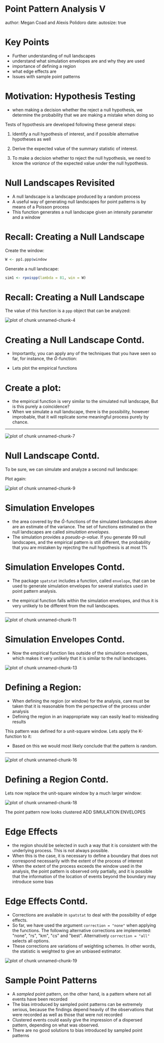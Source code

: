 Point Pattern Analysis V
========================================================
author: Megan Coad and Alexis Polidoro
date: 
autosize: true

Key Points
========================================================
- Further understanding of null landscapes 
- understand what simulation envelopes are and why they are used 
- importance of defining a region 
- what edge effects are
- Issues with sample point patterns 


Motivation: Hypothesis Testing 
========================================================
- when making a decision whether the reject a null hypothesis, we determine the probability that we are making a mistake when doing so

Tests of hypothesis are developed following these general steps:

1. Identify a null hypothesis of interest, and if possible alternative hypotheses as well

2. Derive the expected value of the summary statistic of interest.

3. To make a decision whether to reject the null hypothesis, we need to know the _variance_ of the expected value under the null hypothesis.



Null Landscapes Revisited
========================================================
- A null landscape is a landscape produced by a random process
- A useful way of generating null landscapes for point patterns is by means of a Poisson process
- This function generates a null landscape given an intensity parameter and a window

Recall: Creating a Null Landscape 
========================================================
Create the window:


```r
W <- pp1.ppp$window
```

Generate a null landscape:

```r
sim1 <- rpoispp(lambda = 81, win = W)
```

Recall: Creating a Null Landscape
=========================================================

The value of this function is a `ppp` object that can be analyzed:

![plot of chunk unnamed-chunk-4](16-Point-Pattern-Analysis-V-Slides-figure/unnamed-chunk-4-1.png)


Creating a Null Landscape Contd. 
========================================================

- Importantly, you can apply any of the techniques that you have seen so far, for instance, the $\hat{G}$-function:



- Lets plot the empirical functions




Create a plot:
=======
- the empirical function is very  similar to the simulated null landscape, But is this purely a coincidence? 
- When we simulate a null landscape, there is the possibility, however improbable, that it will replicate some meaningful process purely by chance.

***

![plot of chunk unnamed-chunk-7](16-Point-Pattern-Analysis-V-Slides-figure/unnamed-chunk-7-1.png)



Null Landscape Contd. 
========================================================

To be sure, we can simulate and analyze a second null landscape:


Plot again:

![plot of chunk unnamed-chunk-9](16-Point-Pattern-Analysis-V-Slides-figure/unnamed-chunk-9-1.png)

Simulation Envelopes 
========================================================
- the area covered by the $\hat{G}$-functions of the simulated landscapes above are an estimate of the variance. The set of functions estimated on the null landscapes are called _simulation envelopes_.
- The simulation provides a _pseudo-p-value_. If you generate 99 null landscapes, and the empirical pattern is still different, the probability that you are mistaken by rejecting the null hypothesis is at most 1%


Simulation Envelopes Contd. 
===========================================================

- The package `spatstat` includes a function, called `envelope`, that can be used to generate simulation envelopes for several statistics used in point pattern analysis.



- the empirical function falls within the simulation envelopes, and thus it is very unlikely to be different from the null landscapes.

***
![plot of chunk unnamed-chunk-11](16-Point-Pattern-Analysis-V-Slides-figure/unnamed-chunk-11-1.png)

Simulation Envelopes Contd. 
========================================================
- Now the empirical function lies outside of the simulation envelopes, which makes it very unlikely that it is similar to the null landscapes.


![plot of chunk unnamed-chunk-13](16-Point-Pattern-Analysis-V-Slides-figure/unnamed-chunk-13-1.png)

Defining a Region: 
========================================================

- When defining the region (or window) for the analysis, care must be taken that it is reasonable from the perspective of the process under analysis
- Defining the region in an inappropriate way can easily lead to misleading results


This pattern was defined for a unit-square window. Lets apply the K-function to it:



- Based on this we would most likely conclude that the pattern is random.

***

![plot of chunk unnamed-chunk-16](16-Point-Pattern-Analysis-V-Slides-figure/unnamed-chunk-16-1.png)

Defining a Region Contd. 
========================================================

Lets now replace the unit-square window by a much larger window:


![plot of chunk unnamed-chunk-18](16-Point-Pattern-Analysis-V-Slides-figure/unnamed-chunk-18-1.png)

The point pattern now looks clustered ADD SIMULATION ENVELOPES

Edge Effects 
========================================================

- the region should be selected in such a way that it is consistent with the underlying process. This is not always possible. 
- When this is the case, it is necessary to define a boundary that does not correspond necessarily with the extent of the process of interest
- When the extent of the process exceeds the window used in the analysis, the point pattern is observed only partially, and it is possible that the information of the location of events beyond the boundary may introduce some bias

Edge Effects Contd. 
==========================================================
- Corrections are available in `spatstat` to deal with the possibility of edge effects. 
- So far, we have used the argument `correction = "none"` when applying the functions. The following alternative corrections are implemented: "none", "rs", "km", "cs" and "best". Alternatively `correction = "all"` selects all options.
- These corrections are variations of weighting schemes. In other words, the statistic is weighted to give an unbiased estimator.

![plot of chunk unnamed-chunk-19](16-Point-Pattern-Analysis-V-Slides-figure/unnamed-chunk-19-1.png)


Sample Point Patterns
========================================================
- A _sampled_ point pattern, on the other hand, is a pattern where not all events have been recorded
- The bias introduced by sampled point patterns can be extremely serious, because the findings depend heavily of the observations that were recorded as well as those that were not recorded
- Clustered events could easily give the impression of a dispersed pattern, depending on what was observed.
- There are no good solutions to bias introduced by sampled point patterns
